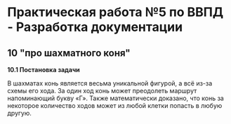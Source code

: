 # **Практическая работа №5 по ВВПД - Разработка документации**
## **10 "про шахматного коня"**
**10.1 Постановка задачи**

В шахматах конь является весьма уникальной фигурой, а всё из-за схемы
его хода. За один ход конь может преодолеть маршрут
напоминающий букву «Г». Также математически доказано, что конь за
некоторое количество ходов может из любой клетки попасть в любую другую.

